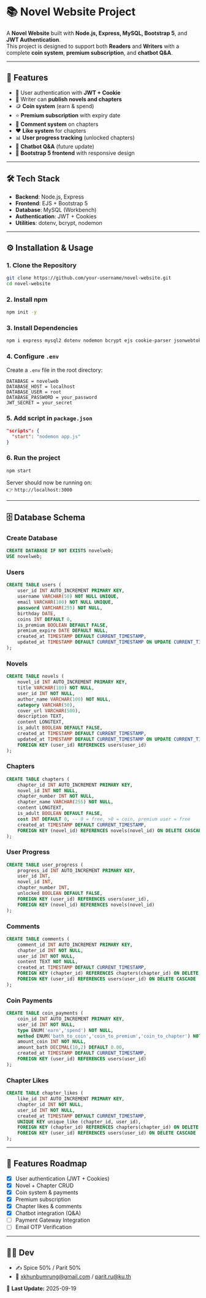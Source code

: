 # 📚 Novel Website Project

A **Novel Website** built with **Node.js, Express, MySQL, Bootstrap 5**, and **JWT Authentication**.  
This project is designed to support both **Readers** and **Writers** with a complete **coin system**, **premium subscription**, and **chatbot Q&A**.  

---

## 🚀 Features

- 👤 User authentication with **JWT + Cookie**  
- 📖 Writer can **publish novels and chapters**  
- 🪙 **Coin system** (earn & spend)  
- ⭐ **Premium subscription** with expiry date  
- 💬 **Comment system** on chapters  
- ❤️ **Like system** for chapters  
- 📊 **User progress tracking** (unlocked chapters)  
- 🤖 **Chatbot Q&A** (future update)  
- 🎨 **Bootstrap 5 frontend** with responsive design  

---

## 🛠️ Tech Stack

- **Backend**: Node.js, Express  
- **Frontend**: EJS + Bootstrap 5  
- **Database**: MySQL (Workbench)  
- **Authentication**: JWT + Cookies  
- **Utilities**: dotenv, bcrypt, nodemon  

---

## ⚙️ Installation & Usage

### 1. Clone the Repository
```bash
git clone https://github.com/your-username/novel-website.git
cd novel-website
```

### 2. Install npm
```bash
npm init -y
```

### 3. Install Dependencies
```bash
npm i express mysql2 dotenv nodemon bcrypt ejs cookie-parser jsonwebtoken
```

### 4. Configure `.env`
Create a `.env` file in the root directory:
```env
DATABASE = novelweb
DATABASE_HOST = localhost
DATABASE_USER = root
DATABASE_PASSWORD = your_password
JWT_SECRET = your_secret
```

### 5. Add script in `package.json`
```json
"scripts": {
  "start": "nodemon app.js"
}
```

### 6. Run the project
```bash
npm start
```

Server should now be running on:  
👉 `http://localhost:3000`

---

## 🗄️ Database Schema

### Create Database
```sql
CREATE DATABASE IF NOT EXISTS novelweb;
USE novelweb;
```

### Users
```sql
CREATE TABLE users (
    user_id INT AUTO_INCREMENT PRIMARY KEY,        
    username VARCHAR(50) NOT NULL UNIQUE,    
    email VARCHAR(100) NOT NULL UNIQUE,      
    password VARCHAR(255) NOT NULL,          
    birthday DATE,
    coins INT DEFAULT 0,                          
    is_premium BOOLEAN DEFAULT FALSE,   
    premium_expire DATE DEFAULT NULL,   
    created_at TIMESTAMP DEFAULT CURRENT_TIMESTAMP,
    updated_at TIMESTAMP DEFAULT CURRENT_TIMESTAMP ON UPDATE CURRENT_TIMESTAMP
);
```

### Novels
```sql
CREATE TABLE novels ( 
    novel_id INT AUTO_INCREMENT PRIMARY KEY,           
    title VARCHAR(100) NOT NULL,                 
    user_id INT NOT NULL,                      
    author_name VARCHAR(100) NOT NULL,           
    category VARCHAR(50),                        
    cover_url VARCHAR(500),                       
    description TEXT,                           
    content LONGTEXT,                            
    is_adult BOOLEAN DEFAULT FALSE,              
    created_at TIMESTAMP DEFAULT CURRENT_TIMESTAMP,
    updated_at TIMESTAMP DEFAULT CURRENT_TIMESTAMP ON UPDATE CURRENT_TIMESTAMP,
    FOREIGN KEY (user_id) REFERENCES users(user_id) 
);
```

### Chapters
```sql
CREATE TABLE chapters (
    chapter_id INT AUTO_INCREMENT PRIMARY KEY,
    novel_id INT NOT NULL,
    chapter_number INT NOT NULL,
    chapter_name VARCHAR(255) NOT NULL,
    content LONGTEXT,
    is_adult BOOLEAN DEFAULT FALSE,
    cost INT DEFAULT 0, -- 0 = free, >0 = coin, premium user = free
    created_at TIMESTAMP DEFAULT CURRENT_TIMESTAMP,
    FOREIGN KEY (novel_id) REFERENCES novels(novel_id) ON DELETE CASCADE
);
```

### User Progress
```sql
CREATE TABLE user_progress (
    progress_id INT AUTO_INCREMENT PRIMARY KEY,
    user_id INT,
    novel_id INT,
    chapter_number INT,
    unlocked BOOLEAN DEFAULT FALSE,
    FOREIGN KEY (user_id) REFERENCES users(user_id),   
    FOREIGN KEY (novel_id) REFERENCES novels(novel_id) 
);
```

### Comments
```sql
CREATE TABLE comments (
    comment_id INT AUTO_INCREMENT PRIMARY KEY,
    chapter_id INT NOT NULL,
    user_id INT NOT NULL,
    content TEXT NOT NULL,
    created_at TIMESTAMP DEFAULT CURRENT_TIMESTAMP,
    FOREIGN KEY (chapter_id) REFERENCES chapters(chapter_id) ON DELETE CASCADE,
    FOREIGN KEY (user_id) REFERENCES users(user_id) ON DELETE CASCADE
);
```

### Coin Payments
```sql
CREATE TABLE coin_payments (
    coin_id INT AUTO_INCREMENT PRIMARY KEY,
    user_id INT NOT NULL,
    type ENUM('earn','spend') NOT NULL,  
    method ENUM('bath_to_coin','coin_to_premium','coin_to_chapter') NOT NULL,
    amount_coin INT NOT NULL,  
    amount_bath DECIMAL(10,2) DEFAULT 0.00, 
    created_at TIMESTAMP DEFAULT CURRENT_TIMESTAMP,
    FOREIGN KEY (user_id) REFERENCES users(user_id) 
);
```

### Chapter Likes
```sql
CREATE TABLE chapter_likes (
    like_id INT AUTO_INCREMENT PRIMARY KEY,
    chapter_id INT NOT NULL,
    user_id INT NOT NULL,
    created_at TIMESTAMP DEFAULT CURRENT_TIMESTAMP,
    UNIQUE KEY unique_like (chapter_id, user_id),
    FOREIGN KEY (chapter_id) REFERENCES chapters(chapter_id) ON DELETE CASCADE,
    FOREIGN KEY (user_id) REFERENCES users(user_id) ON DELETE CASCADE
);
```

---

## 📌 Features Roadmap

- [x] User authentication (JWT + Cookies)  
- [x] Novel + Chapter CRUD  
- [x] Coin system & payments  
- [x] Premium subscription  
- [x] Chapter likes & comments  
- [x] Chatbot integration (Q&A)  
- [ ] Payment Gateway Integration
- [ ] Email OTP Verification 

---

## 👨‍💻 Dev
- ✍️ Spice 50% / Parit 50%
- 📧 xkhunbumrung@gmail.com / parit.ru@ku.th

📅 **Last Update:** 2025-09-19  
